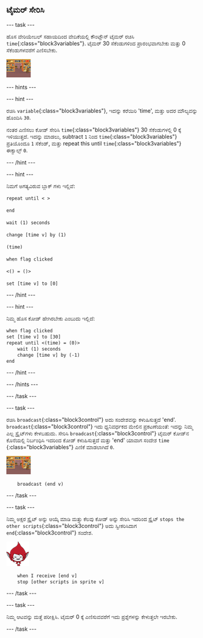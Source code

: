 ## ಟೈಮರ್ ಸೇರಿಸಿ

--- task ---

ಹೊಸ ವೇರಿಯೇಬಲ್ ಸಹಾಯದಿಂದ ವೇದಿಕೆಯಲ್ಲಿ ಕೌಂಟ್ಡೌನ್ ಟೈಮರ್ ರಚಿಸಿ `time`{:class="block3variables"}. ಟೈಮರ್ 30 ಸೆಕೆಂಡುಗಳಿಂದ ಪ್ರಾರಂಭವಾಗಬೇಕು ಮತ್ತು 0 ಸೆಕೆಂಡುಗಳವರೆಗೆ ಎಣಿಸಬೇಕು.

![Stage sprite](images/stage-sprite.png)

--- hints ---


--- hint ---

ರಚಿಸಿ `variable`{:class="block3variables"}, ಇದನ್ನು ಕರೆಯಿರಿ 'time', ಮತ್ತು ಅದರ ಮೌಲ್ಯವನ್ನು ಹೊಂದಿಸಿ `30`.

ನಂತರ ಎಣಿಸಲು ಕೋಡ್ ಸೇರಿಸಿ `time`{:class="block3variables"} 30 ಸೆಕೆಂಡುಗಳಲ್ಲಿ 0 ಕ್ಕೆ ಇಳಿಯುತ್ತದೆ. ಇದನ್ನು ಮಾಡಲು, subtract `1` ನಿಂದ `time`{:class="block3variables"} ಪ್ರತಿಯೊಂದೂ `1` ಸೆಕೆಂಡ್, ಮತ್ತು repeat this until `time`{:class="block3variables"} ಈಕ್ವಾಲ್ಸ್ `0`.

--- /hint ---

--- hint ---

ನಿಮಗೆ ಅಗತ್ಯವಿರುವ ಬ್ಲಾಕ್ ಗಳು ಇಲ್ಲಿವೆ:

```blocks3
repeat until < >

end

wait (1) seconds

change [time v] by (1)

(time)

when flag clicked

<() = ()>

set [time v] to [0]
```

--- /hint ---

--- hint ---

ನಿಮ್ಮ ಹೊಸ ಕೋಡ್ ಹೇಗಿರಬೇಕು ಎಂಬುದು ಇಲ್ಲಿದೆ:

```blocks3
when flag clicked
set [time v] to [30]
repeat until <(time) = (0)>
    wait (1) seconds
    change [time v] by (-1)
end
```

--- /hint ---

--- /hints ---

--- /task ---

--- task ---

ರಚಿಸಿ `broadcast`{:class="block3control"} ಅದು ಸಂದೇಶವನ್ನು ಕಳುಹಿಸುತ್ತದೆ 'end'. `broadcast`{:class="block3control"} ಇದು ಧ್ವನಿವರ್ಧಕದ ಮೇಲಿನ ಪ್ರಕಟಣೆಯಂತೆ: ಇದನ್ನು ನಿಮ್ಮ ಎಲ್ಲ ಸ್ಪ್ರೈಟ್‌ಗಳು ಕೇಳಬಹುದು. ಸೇರಿಸಿ `broadcast`{:class="block3control"} ಟೈಮರ್ ಕೋಡ್‌ನ ಕೊನೆಯಲ್ಲಿ ನಿರ್ಬಂಧಿಸಿ ಇದರಿಂದ ಕೋಡ್ ಕಳುಹಿಸುತ್ತದೆ ಮತ್ತು 'end' ಯಾವಾಗ ಸಂದೇಶ `time` {:class="block3variables"} ಎಣಿಕೆ ಮಾಡಲಾಗಿದೆ `0`.

![Stage sprite](images/stage-sprite.png)

```blocks3
    broadcast (end v)
```

--- /task ---

--- task ---

ನಿಮ್ಮ ಅಕ್ಷರ ಸ್ಪ್ರೈಟ್ ಅನ್ನು ಆಯ್ಕೆ ಮಾಡಿ ಮತ್ತು ಕೆಲವು ಕೋಡ್ ಅನ್ನು ಸೇರಿಸಿ ಇದರಿಂದ ಸ್ಪ್ರೈಟ್ `stops the other scripts`{:class="block3control"} ಅದು ಸ್ವೀಕರಿಸಿದಾಗ `end`{:class="block3control"} ಸಂದೇಶ.

![Giga sprite](images/giga-sprite.png)

```blocks3
    when I receive [end v]
    stop [other scripts in sprite v]
```

--- /task ---

--- task ---

ನಿಮ್ಮ ಆಟವನ್ನು ಮತ್ತೆ ಪರೀಕ್ಷಿಸಿ. ಟೈಮರ್ 0 ಕ್ಕೆ ಎಣಿಸುವವರೆಗೆ ಇದು ಪ್ರಶ್ನೆಗಳನ್ನು ಕೇಳುತ್ತಲೇ ಇರಬೇಕು.

--- /task ---